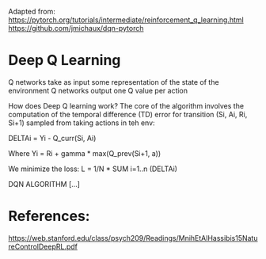 Adapted from:
https://pytorch.org/tutorials/intermediate/reinforcement_q_learning.html
https://github.com/jmichaux/dqn-pytorch

# Deep Q Learning

Q networks take as input some representation of the state of the environment
Q networks output one Q value per action

How does Deep Q learning work?
The core of the algorithm involves the computation of the temporal difference (TD) error for transition (Si, Ai, Ri, Si+1) sampled from taking actions in teh env:

  DELTAi = Yi - Q_curr(Si, Ai)
  
Where Yi = Ri + gamma * max(Q_prev(Si+1, a))

We minimize the loss:
L = 1/N * SUM i=1..n (DELTAi)


DQN ALGORITHM
[...]

# References:
https://web.stanford.edu/class/psych209/Readings/MnihEtAlHassibis15NatureControlDeepRL.pdf
